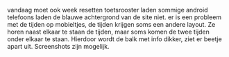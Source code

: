 

vandaag moet ook week resetten
toetsrooster laden
sommige android telefoons laden de blauwe achtergrond van de site niet.
er is een probleem met de tijden op mobieltjes, de tijden krijgen soms een andere layout. Ze horen naast elkaar te staan de tijden, maar soms komen de twee tijden onder elkaar te staan. Hierdoor wordt de balk met info dikker, ziet er beetje apart uit. Screenshots zijn mogelijk.
